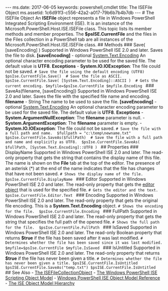 --- ms.date:  2017-06-05 keywords:  powershell,cmdlet title:  The ISEFile Object ms.assetid:  1c6d91f3-c556-42a2-a017-79b6b7b4b7db ---  # The ISEFile Object   An **ISEFile** object represents a file in Windows PowerShell Integrated Scripting Environment (ISE). It is an instance of the Microsoft.PowerShell.Host.ISE.ISEFile class. This topic lists its member methods and member properties. The **$psISE.CurrentFile** and the files in the Files collection in a PowerShell tab are all instances of the Microsoft.PowerShell.Host.ISE.ISEFile class.  ## Methods  ### Save\( \[saveEncoding\] \)   Supported in Windows PowerShell ISE 2.0 and later.    Saves the file to disk.   **\[saveEncoding\]** - optional [System.Text.Encoding](http://msdn.microsoft.com/library/system.text.encoding.aspx)  An optional character encoding parameter to be used for the saved file. The default value is **UTF8**.   **Exceptions**  -   **System.IO.IOException**: The file could not be saved.  ``` # Save the file using the default encoding (UTF8) $psIse.CurrentFile.Save()  # Save the file as ASCII. $psIse.CurrentFile.Save( [System.Text.Encoding]::ASCII )  # Gets the current encoding. $myfile=$psIse.CurrentFile $myfile.Encoding  ```  ### SaveAs\(filename, \[saveEncoding\]\)   Supported in Windows PowerShell ISE 2.0 and later.    Saves the file with the specified file name and encoding.   **filename** - String  The name to be used to save the file.   **\[saveEncoding\]** - optional [System.Text.Encoding](http://msdn.microsoft.com/library/system.text.encoding.aspx)  An optional character encoding parameter to be used for the saved file. The default value is **UTF8**.   **Exceptions**  -   **System.ArgumentNullException**: The **filename** parameter is null.  -   **System.ArgumentException**: The **filename** parameter is empty.  -   **System.IO.IOException**: The file could not be saved.  ``` # Save the file with a full path and name.  $fullpath = "c:\temp\newname.txt" $psIse.CurrentFile.SaveAs($fullPath)  # Save the file with a full path and name and explicitly as UTF8.  $psIse.CurrentFile.SaveAs( $fullPath, [System.Text.Encoding]::UTF8 )  ```  ## Properties  ### DisplayName   Supported in Windows PowerShell ISE 2.0 and later.   The read-only property that gets the string that contains the display name of this file. The name is shown on the **File** tab at the top of the editor. The presence of an asterisk \(\*\) at the end of the name indicates that the file has changes that have not been saved.  ``` # Shows the display name of the file. $psIse.CurrentFile.DisplayName  ```  ### Editor   Supported in Windows PowerShell ISE 2.0 and later.    The read-only property that gets the [editor object](The-ISEEditor-Object.md) that is used for the specified file.  ``` # Gets the editor and the text. $psIse.CurrentFile.Editor.Text  ```  ### Encoding   Supported in Windows PowerShell ISE 2.0 and later.    The read-only property that gets the original file encoding. This is a **System.Text.Encoding** object.  ``` # Shows the encoding for the file.  $psIse.CurrentFile.Encoding  ```  ### FullPath   Supported in Windows PowerShell ISE 2.0 and later.    The read-only property that gets the string that specifies the full path of the opened file.  ``` # Shows the full path for the file.  $psIse.CurrentFile.FullPath  ```  ### IsSaved   Supported in Windows PowerShell ISE 2.0 and later.    The read-only Boolean property that returns **$true** if the file has been saved after it was last modified.  ``` # Determines whether the file has been saved since it was last modified. $myfile=$psIse.CurrentFile $myfile.IsSaved  ```  ### IsUntitled   Supported in Windows PowerShell ISE 2.0 and later.    The read-only property that returns **$true** if the file has never been given a title.  ``` # Determines whether the file has never been given a title. $psISE.CurrentFile.IsUntitled $psISE.CurrentFile.SaveAs("temp.txt") $psISE.CurrentFile.IsUntitled  ```  ## See Also - [The ISEFileCollectionObject](The-ISEFileCollection-Object.md)  - [The Windows PowerShell ISE Scripting Object Model](The-Windows-PowerShell-ISE-Scripting-Object-Model.md)  - [Windows PowerShell ISE Object Model Reference](Windows-PowerShell-ISE-Object-Model-Reference.md) - [The ISE Object Model Hierarchy](The-ISE-Object-Model-Hierarchy.md)
